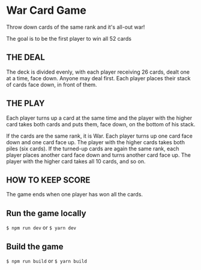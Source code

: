 # War Card Game

Throw down cards of the same rank and it's all-out war!

The goal is to be the first player to win all 52 cards

## THE DEAL

The deck is divided evenly, with each player receiving 26 cards, dealt one at a time, face down. Anyone may deal first. Each player places their stack of cards face down, in front of them.

## THE PLAY

Each player turns up a card at the same time and the player with the higher card takes both cards and puts them, face down, on the bottom of his stack.

If the cards are the same rank, it is War. Each player turns up one card face down and one card face up. The player with the higher cards takes both piles (six cards). If the turned-up cards are again the same rank, each player places another card face down and turns another card face up. The player with the higher card takes all 10 cards, and so on.

## HOW TO KEEP SCORE

The game ends when one player has won all the cards.

## Run the game locally

`$ npm run dev`
or
`$ yarn dev`

## Build the game

`$ npm run build`
or
`$ yarn build`
